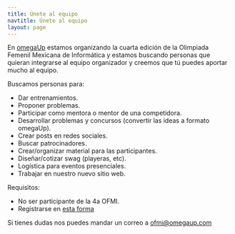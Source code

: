 ```yaml
---
title: Únete al equipo
navtitle: Únete al equipo
layout: page
---
```


En [omegaUp](https://omegaup.org) estamos organizando la cuarta edición de la Olimpiada Femenil Mexicana de Informática y estamos buscando personas que quieran integrarse al equipo organizador y creemos que tú puedes aportar mucho al equipo.

Buscamos personas para:
* Dar entrenamientos.
* Proponer problemas.
* Participar como mentora o mentor de una competidora.
* Desarrollar problemas y concursos (convertir las ideas a formato omegaUp).
* Crear posts en redes sociales.
* Buscar patrocinadores.
* Crear/organizar material para las participantes.
* Diseñar/cotizar swag (playeras, etc).
* Logística para eventos presenciales.
* Trabajar en nuestro nuevo sitio web.

Requisitos:
* No ser participante de la 4a OFMI.
* Registrarse en [esta forma](https://forms.gle/JrJpJ8GryFySKcyN8)

Si tienes dudas nos puedes mandar un correo a [ofmi@omegaup.com](ofmi@omegaup.com)